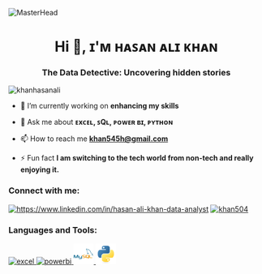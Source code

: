 ![MasterHead](https://github.com/khanhasanali/khanhasanali/assets/135117848/87d8804c-fb4d-4971-8789-9565c372955f)


<h1 align="center">Hi 👋, ɪ'м ʜᴀꜱᴀɴ ᴀʟɪ ᴋʜᴀɴ</h1>
<h3 align="center">The Data Detective: Uncovering hidden stories</h3>

<p align="left"> <img src="https://komarev.com/ghpvc/?username=khanhasanali&label=Profile%20views&color=orange&style=plastic" alt="khanhasanali" /> </p>

- 🔭 I’m currently working on **enhancing my skills**

- 💬 Ask me about **ᴇxᴄᴇʟ, ꜱQʟ, ᴘᴏᴡᴇʀ ʙɪ, ᴘʏᴛʜᴏɴ**

- 📫 How to reach me **khan545h@gmail.com**

- ⚡ Fun fact **I am switching to the tech world from non-tech and really enjoying it.**

<h3 align="left">Connect with me:</h3>
<p align="left">
<a href="https://www.linkedin.com/in/hasan-ali-khan-data-analyst" target="blank"><img align="center" src="https://raw.githubusercontent.com/rahuldkjain/github-profile-readme-generator/master/src/images/icons/Social/linked-in-alt.svg" alt="https://www.linkedin.com/in/hasan-ali-khan-data-analyst" height="30" width="40" /></a>
<a href="https://www.hackerrank.com/khan504" target="blank"><img align="center" src="https://raw.githubusercontent.com/rahuldkjain/github-profile-readme-generator/master/src/images/icons/Social/hackerrank.svg" alt="khan504" height="30" width="40" /></a>
</p>

<h3 align="left">Languages and Tools:</h3>
<p align="left"><a href="https://www.microsoft.com/en-us/microsoft-365/excel" target="_blank" rel="noreferrer"> <img src="https://img.icons8.com/color/512/microsoft-excel-2019--v1.png" alt="excel" width="40" height="40"/> </a> <a href="https://powerbi.microsoft.com/en-au/" target="_blank" rel="noreferrer"> <img src="https://img.icons8.com/color/1x/power-bi.png" alt="powerbi" width="40" height="40"/> </a> <a href="https://www.mysql.com/" target="_blank" rel="noreferrer"> <img src="https://raw.githubusercontent.com/devicons/devicon/master/icons/mysql/mysql-original-wordmark.svg" alt="mysql" width="40" height="40"/> </a> <a href="https://www.python.org" target="_blank" rel="noreferrer"> <img src="https://raw.githubusercontent.com/devicons/devicon/master/icons/python/python-original.svg" alt="python" width="40" height="40"/> </a> </p>

  

